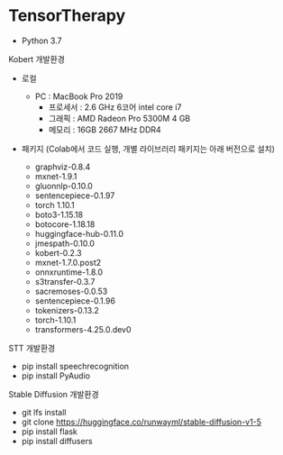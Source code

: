 # TensorTherapy

- Python 3.7

Kobert 개발환경
- 로컬
  - PC : MacBook Pro 2019
    - 프로세서 : 2.6 GHz 6코어 intel core i7
    - 그래픽 : AMD Radeon Pro 5300M 4 GB
    - 메모리 : 16GB 2667 MHz DDR4

- 패키지 (Colab에서 코드 실행, 개별 라이브러리 패키지는 아래 버전으로 설치)
    - graphviz-0.8.4 
    - mxnet-1.9.1
    - gluonnlp-0.10.0
    - sentencepiece-0.1.97
    - torch 1.10.1
    -  boto3-1.15.18 
    - botocore-1.18.18 
    - huggingface-hub-0.11.0
    - jmespath-0.10.0 
    - kobert-0.2.3 
    - mxnet-1.7.0.post2 
    - onnxruntime-1.8.0 
    - s3transfer-0.3.7 
    - sacremoses-0.0.53 
    - sentencepiece-0.1.96 
    - tokenizers-0.13.2 
    - torch-1.10.1 
    -  transformers-4.25.0.dev0


STT 개발환경
- pip install speechrecognition
- pip install PyAudio

Stable Diffusion 개발환경
- git lfs install
- git clone https://huggingface.co/runwayml/stable-diffusion-v1-5
- pip install flask
- pip install diffusers
